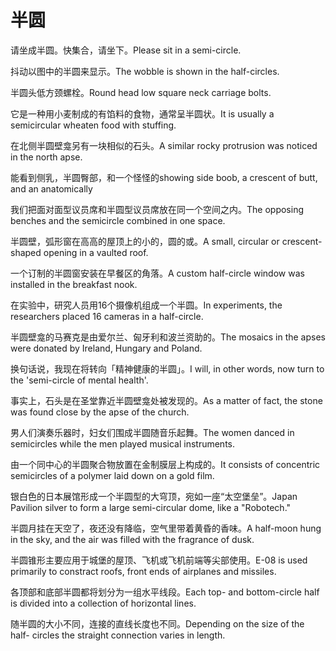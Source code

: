 # 半圆

<p><span class="chinese">请坐成半圆。快集合，请坐下。</span><span class="english">Please sit in a semi-circle.</span></p>

<p><span class="chinese">抖动以图中的半圆来显示。</span><span class="english">The wobble is shown in the half-circles.</span></p>

<p><span class="chinese">半圆头低方颈螺栓。</span><span class="english">Round head low square neck carriage bolts.</span></p>

<p><span class="chinese">它是一种用小麦制成的有馅料的食物，通常呈半圆状。</span><span class="english">It is usually a semicircular wheaten food with stuffing.</span></p>

<p><span class="chinese">在北侧半圆壁龛另有一块相似的石头。</span><span class="english">A similar rocky protrusion was noticed in the north apse.</span></p>

<p><span class="chinese">能看到侧乳，半圆臀部，和一个怪怪的</span><span class="english">showing side boob, a crescent of butt, and an anatomically</span></p>

<p><span class="chinese">我们把面对面型议员席和半圆型议员席放在同一个空间之内。</span><span class="english">The opposing benches and the semicircle combined in one space.</span></p>

<p><span class="chinese">半圆壁，弧形窗在高高的屋顶上的小的，圆的或。</span><span class="english">A small, circular or crescent-shaped opening in a vaulted roof.</span></p>

<p><span class="chinese">一个订制的半圆窗安装在早餐区的角落。</span><span class="english">A custom half-circle window was installed in the breakfast nook.</span></p>

<p><span class="chinese">在实验中，研究人员用16个摄像机组成一个半圆。</span><span class="english">In experiments, the researchers placed 16 cameras in a half-circle.</span></p>

<p><span class="chinese">半圆壁龛的马赛克是由爱尔兰、匈牙利和波兰资助的。</span><span class="english">The mosaics in the apses were donated by Ireland, Hungary and Poland.</span></p>

<p><span class="chinese">换句话说，我现在将转向「精神健康的半圆」。</span><span class="english">I will, in other words, now turn to the 'semi-circle of mental health'.</span></p>

<p><span class="chinese">事实上，石头是在圣堂靠近半圆壁龛处被发现的。</span><span class="english">As a matter of fact, the stone was found close by the apse of the church.</span></p>

<p><span class="chinese">男人们演奏乐器时，妇女们围成半圆随音乐起舞。</span><span class="english">The women danced in semicircles while the men played musical instruments.</span></p>

<p><span class="chinese">由一个同中心的半圆聚合物放置在金制膜层上构成的。</span><span class="english">It consists of concentric semicircles of a polymer laid down on a gold film.</span></p>

<p><span class="chinese">银白色的日本展馆形成一个半圆型的大穹顶，宛如一座“太空堡垒”。</span><span class="english">Japan Pavilion silver to form a large semi-circular dome, like a "Robotech."</span></p>

<p><span class="chinese">半圆月挂在天空了，夜还没有降临，空气里带着黄昏的香味。</span><span class="english">A half-moon hung in the sky, and the air was filled with the fragrance of dusk.</span></p>

<p><span class="chinese">半圆锥形主要应用于城堡的屋顶、飞机或飞机前端等尖部使用。</span><span class="english">E-08 is used primarily to constract roofs, front ends of airplanes and missiles.</span></p>

<p><span class="chinese">各顶部和底部半圆都将划分为一组水平线段。</span><span class="english">Each top- and bottom-circle half is divided into a collection of horizontal lines.</span></p>

<p><span class="chinese">随半圆的大小不同，连接的直线长度也不同。</span><span class="english">Depending on the size of the half- circles the straight connection varies in length.</span></p>

